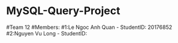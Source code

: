 # MySQL-Query-Project
#Team 12
 #Members:
      #1:Le Ngoc Anh Quan - StudentID: 20176852
      #2:Nguyen Vu Long - StudentID:
